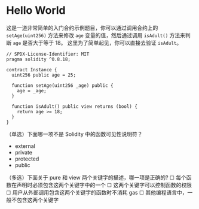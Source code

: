 # Hello World

这是一道非常简单的入门合约示例题目，你可以通过调用合约上的 `setAge(uint256)` 方法来修改 `age` 变量的值，然后通过调用 `isAdult()` 方法来判断 `age` 是否大于等于 18。
这里为了简单起见，你可以直接去验证 `isAdult`。

```sol
// SPDX-License-Identifier: MIT
pragma solidity ^0.8.18;

contract Instance {
  uint256 public age = 25;

  function setAge(uint256 _age) public {
    age = _age;
  }

  function isAdult() public view returns (bool) {
    return age >= 18;
  }
}
```


（单选）下面哪一项不是 Solidity 中的函数可见性说明符？
* external
* private
* protected
* public

（多选）下面关于 pure 和 view 两个关键字的描述，哪一项是正确的?
☐ 每个函数在声明时必须包含这两个关键字中的一个
☐ 这两个关键字可以控制函数的权限
☐ 用户从外部调用包含这两个关键字的函数时不消耗 gas
☐ 其他编程语言中，一般不包含这两个关键字